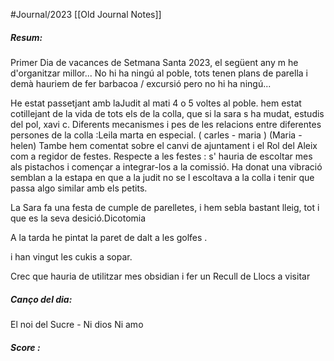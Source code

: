 #Journal/2023 
[[Old Journal Notes]]
##### Resum:
Primer Dia de vacances de  Setmana Santa 2023, el següent any m he d'organitzar millor...
No hi ha ningú al poble, tots tenen plans de parella i demà hauriem de fer barbacoa / excursió pero no hi ha ningú... 

He estat passetjant amb laJudit al mati 4 o 5 voltes al poble. hem estat cotillejant de la vida de tots els de la colla, que si la sara s ha mudat, estudis del pol, xavi c.
Diferents mecanismes  i pes de les relacions entre diferentes persones de la colla :Leila marta en especial. ( carles - maria ) (Maria -helen)
Tambe hem comentat sobre el canvi de ajuntament i el Rol del Aleix com a regidor de festes. 
Respecte a les festes : s' hauria de escoltar mes als pistachos i començar a integrar-los  a la comissió. 
Ha donat una vibració semblan a la estapa en que a la judit no se l escoltava a la colla i tenir que passa algo similar amb els petits. 

La Sara fa una festa de cumple de parelletes, i hem sebla bastant lleig, tot i que es la seva desició.Dicotomia 

A la tarda he pintat la paret de dalt a les golfes . 

i han vingut les cukis a sopar.

Crec que hauria de utilitzar mes obsidian i fer un Recull de Llocs a visitar
#####  Canço del dia:
 El noi del Sucre -  Ni dios Ni amo

##### Score :
